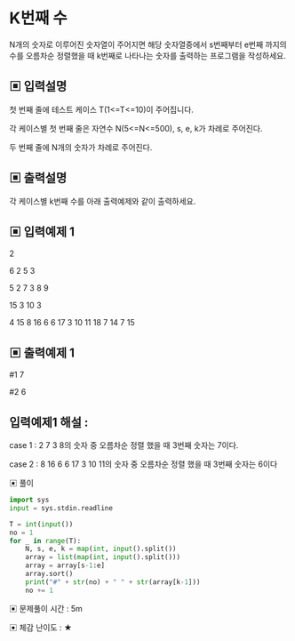 # K번째 수

N개의 숫자로 이루어진 숫자열이 주어지면 해당 숫자열중에서 s번째부터 e번째 까지의 수를 오름차순 정렬했을 때 k번째로 나타나는 숫자를 출력하는 프로그램을 작성하세요.

## ▣ 입력설명

첫 번째 줄에 테스트 케이스 T(1<=T<=10)이 주어집니다.

각 케이스별 첫 번째 줄은 자연수 N(5<=N<=500), s, e, k가 차례로 주어진다.

두 번째 줄에 N개의 숫자가 차례로 주어진다.

## ▣ 출력설명

각 케이스별 k번째 수를 아래 출력예제와 같이 출력하세요.

## ▣ 입력예제 1 

2

6 2 5 3

5 2 7 3 8 9

15 3 10 3

4 15 8 16 6 6 17 3 10 11 18 7 14 7 15 

## ▣ 출력예제 1

#1 7

#2 6

## 입력예제1 해설 : 

case 1 : 2 7 3 8의 숫자 중 오름차순 정렬 했을 때 3번째 숫자는 7이다.

case 2 : 8 16 6 6 17 3 10 11의 숫자 중 오름차순 정렬 했을 때 3번째 숫자는 6이다

▣ 풀이

```python
import sys
input = sys.stdin.readline

T = int(input())
no = 1
for _ in range(T):
    N, s, e, k = map(int, input().split())
    array = list(map(int, input().split()))
    array = array[s-1:e]
    array.sort()
    print("#" + str(no) + " " + str(array[k-1]))
    no += 1
```

▣ 문제풀이 시간 : 5m

▣ 체감 난이도 : ★
